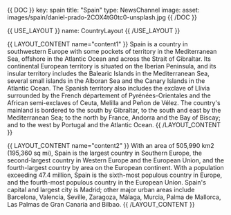{{ DOC }}
key: spain
title: "Spain"
type: NewsChannel
image:
  asset: images/spain/daniel-prado-2COX4tG0tc0-unsplash.jpg
{{ /DOC }}

{{ USE_LAYOUT }}
  name: CountryLayout
{{ /USE_LAYOUT }}

{{ LAYOUT_CONTENT name="content1" }}
Spain is a country in southwestern Europe with some pockets of territory in the Mediterranean Sea, offshore in the Atlantic Ocean and across the Strait of Gibraltar. Its continental European territory is situated on the Iberian Peninsula, and its insular territory includes the Balearic Islands in the Mediterranean Sea, several small islands in the Alboran Sea and the Canary Islands in the Atlantic Ocean. The Spanish territory also includes the exclave of Llívia surrounded by the French département of Pyrénées-Orientales and the African semi-exclaves of Ceuta, Melilla and Peñon de Vélez. The country's mainland is bordered to the south by Gibraltar, to the south and east by the Mediterranean Sea; to the north by France, Andorra and the Bay of Biscay; and to the west by Portugal and the Atlantic Ocean.
{{ /LAYOUT_CONTENT }} 

{{ LAYOUT_CONTENT name="content2" }}
With an area of 505,990 km2 (195,360 sq mi), Spain is the largest country in Southern Europe, the second-largest country in Western Europe and the European Union, and the fourth-largest country by area on the European continent. With a population exceeding 47.4 million, Spain is the sixth-most populous country in Europe, and the fourth-most populous country in the European Union. Spain's capital and largest city is Madrid; other major urban areas include Barcelona, Valencia, Seville, Zaragoza, Málaga, Murcia, Palma de Mallorca, Las Palmas de Gran Canaria and Bilbao.
{{ /LAYOUT_CONTENT }} 